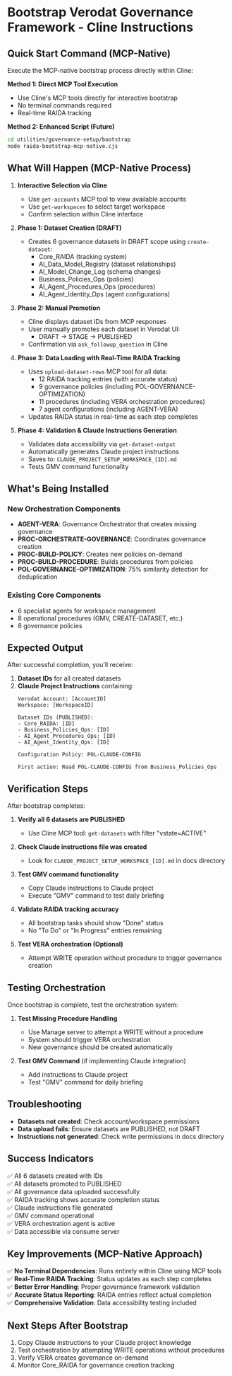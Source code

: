 # Bootstrap Verodat Governance Framework - Cline Instructions

## Quick Start Command (MCP-Native)

Execute the MCP-native bootstrap process directly within Cline:

**Method 1: Direct MCP Tool Execution**
- Use Cline's MCP tools directly for interactive bootstrap
- No terminal commands required
- Real-time RAIDA tracking

**Method 2: Enhanced Script (Future)**
```bash
cd utilities/governance-setup/bootstrap
node raida-bootstrap-mcp-native.cjs
```

## What Will Happen (MCP-Native Process)

1. **Interactive Selection via Cline**
   - Use `get-accounts` MCP tool to view available accounts
   - Use `get-workspaces` to select target workspace
   - Confirm selection within Cline interface

2. **Phase 1: Dataset Creation (DRAFT)**
   - Creates 6 governance datasets in DRAFT scope using `create-dataset`:
     - Core_RAIDA (tracking system)
     - AI_Data_Model_Registry (dataset relationships)
     - AI_Model_Change_Log (schema changes)
     - Business_Policies_Ops (policies)
     - AI_Agent_Procedures_Ops (procedures)
     - AI_Agent_Identity_Ops (agent configurations)

3. **Phase 2: Manual Promotion**
   - Cline displays dataset IDs from MCP responses
   - User manually promotes each dataset in Verodat UI:
     - DRAFT → STAGE → PUBLISHED
   - Confirmation via `ask_followup_question` in Cline

4. **Phase 3: Data Loading with Real-Time RAIDA Tracking**
   - Uses `upload-dataset-rows` MCP tool for all data:
     - 12 RAIDA tracking entries (with accurate status)
     - 9 governance policies (including POL-GOVERNANCE-OPTIMIZATION)
     - 11 procedures (including VERA orchestration procedures)
     - 7 agent configurations (including AGENT-VERA)
   - Updates RAIDA status in real-time as each step completes

5. **Phase 4: Validation & Claude Instructions Generation**
   - Validates data accessibility via `get-dataset-output`
   - Automatically generates Claude project instructions
   - Saves to: `CLAUDE_PROJECT_SETUP_WORKSPACE_[ID].md`
   - Tests GMV command functionality

## What's Being Installed

### New Orchestration Components
- **AGENT-VERA**: Governance Orchestrator that creates missing governance
- **PROC-ORCHESTRATE-GOVERNANCE**: Coordinates governance creation
- **PROC-BUILD-POLICY**: Creates new policies on-demand
- **PROC-BUILD-PROCEDURE**: Builds procedures from policies
- **POL-GOVERNANCE-OPTIMIZATION**: 75% similarity detection for deduplication

### Existing Core Components
- 6 specialist agents for workspace management
- 8 operational procedures (GMV, CREATE-DATASET, etc.)
- 8 governance policies

## Expected Output

After successful completion, you'll receive:

1. **Dataset IDs** for all created datasets
2. **Claude Project Instructions** containing:
   ```
   Verodat Account: [AccountID]
   Workspace: [WorkspaceID]
   
   Dataset IDs (PUBLISHED):
   - Core_RAIDA: [ID]
   - Business_Policies_Ops: [ID]
   - AI_Agent_Procedures_Ops: [ID]
   - AI_Agent_Identity_Ops: [ID]
   
   Configuration Policy: POL-CLAUDE-CONFIG
   
   First action: Read POL-CLAUDE-CONFIG from Business_Policies_Ops
   ```

## Verification Steps

After bootstrap completes:

1. **Verify all 6 datasets are PUBLISHED**
   - Use Cline MCP tool: `get-datasets` with filter "vstate=ACTIVE"

2. **Check Claude instructions file was created**
   - Look for `CLAUDE_PROJECT_SETUP_WORKSPACE_[ID].md` in docs directory

3. **Test GMV command functionality**
   - Copy Claude instructions to Claude project
   - Execute "GMV" command to test daily briefing

4. **Validate RAIDA tracking accuracy**
   - All bootstrap tasks should show "Done" status
   - No "To Do" or "In Progress" entries remaining

5. **Test VERA orchestration (Optional)**
   - Attempt WRITE operation without procedure to trigger governance creation

## Testing Orchestration

Once bootstrap is complete, test the orchestration system:

1. **Test Missing Procedure Handling**
   - Use Manage server to attempt a WRITE without a procedure
   - System should trigger VERA orchestration
   - New governance should be created automatically

2. **Test GMV Command** (if implementing Claude integration)
   - Add instructions to Claude project
   - Test "GMV" command for daily briefing

## Troubleshooting

- **Datasets not created**: Check account/workspace permissions
- **Data upload fails**: Ensure datasets are PUBLISHED, not DRAFT
- **Instructions not generated**: Check write permissions in docs directory

## Success Indicators

✅ All 6 datasets created with IDs  
✅ All datasets promoted to PUBLISHED  
✅ All governance data uploaded successfully  
✅ RAIDA tracking shows accurate completion status  
✅ Claude instructions file generated  
✅ GMV command operational  
✅ VERA orchestration agent is active  
✅ Data accessible via consume server  

## Key Improvements (MCP-Native Approach)

✅ **No Terminal Dependencies**: Runs entirely within Cline using MCP tools  
✅ **Real-Time RAIDA Tracking**: Status updates as each step completes  
✅ **Better Error Handling**: Proper governance framework validation  
✅ **Accurate Status Reporting**: RAIDA entries reflect actual completion  
✅ **Comprehensive Validation**: Data accessibility testing included  

## Next Steps After Bootstrap

1. Copy Claude instructions to your Claude project knowledge
2. Test orchestration by attempting WRITE operations without procedures
3. Verify VERA creates governance on-demand
4. Monitor Core_RAIDA for governance creation tracking
